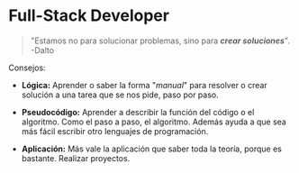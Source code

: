 # Full-Stack Developer

> "Estamos no para solucionar problemas, sino para **_crear soluciones_**". -Dalto

Consejos:

- **Lógica:** Aprender o saber la forma "_manual_" para resolver o crear solución a una tarea que se nos pide, paso por paso.

- **Pseudocódigo:** Aprender a describir la función del código o el algoritmo. Como el paso a paso, el algoritmo. Además ayuda a que sea más fácil escribir otro lenguajes de programación.

- **Aplicación:** Más vale la aplicación que saber toda la teoría, porque es bastante. Realizar proyectos.
